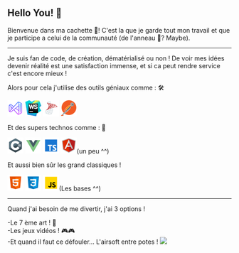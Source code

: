 ## Hello You! 👋

Bienvenue dans ma cachette 🏡! C'est la que je garde tout mon travail et que je participe a celui de la communauté (de l'anneau 💍? Maybe).

---

Je suis fan de code, de création, dématérialisé ou non ! De voir mes idées devenir réalité est une satisfaction immense, et si ca peut rendre service c'est encore mieux !

Alors pour cela j'utilise des outils géniaux comme : 🛠

<!-- ![Visual Studio Code](/vs_code.png) -->
![Visual Studio 2019](/vs_studio.png)
![WebStorm](/WebStorm.png)
![SqlServer](/sqlserver.png)
![Postman](/postman.png)
</br>

 Et des supers technos comme : 💾

![CSharp](/csharp.png)
![GitHub Logo](/vuejs.png)
![GitHub Logo](/typescript.png)
![GitHub Logo](/angular.png)(un peu ^^)

Et aussi bien sûr les grand classiques ! 

![GitHub Logo](/html.png)
![GitHub Logo](/css.png)
![GitHub Logo](/js.png)(Les bases ^^)

---

Quand j'ai besoin de me divertir, j'ai 3 options ! 

-Le 7 ème art ! 🎥 </br>
-Les jeux vidéos ! 🎮🎮</br>
-Et quand il faut ce défouler... L'airsoft entre potes ! 
<img src="200.gif">

<!--
**MauriceChocoSwiss/MauriceChocoSwiss** is a ✨ _special_ ✨ repository because its `README.md` (this file) appears on your GitHub profile.

Here are some ideas to get you started:

- 🔭 I’m currently working on ...
- 🌱 I’m currently learning ...
- 👯 I’m looking to collaborate on ...
- 🤔 I’m looking for help with ...
- 💬 Ask me about ...
- 📫 How to reach me: ...
- 😄 Pronouns: ...
- ⚡ Fun fact: ...
-->
